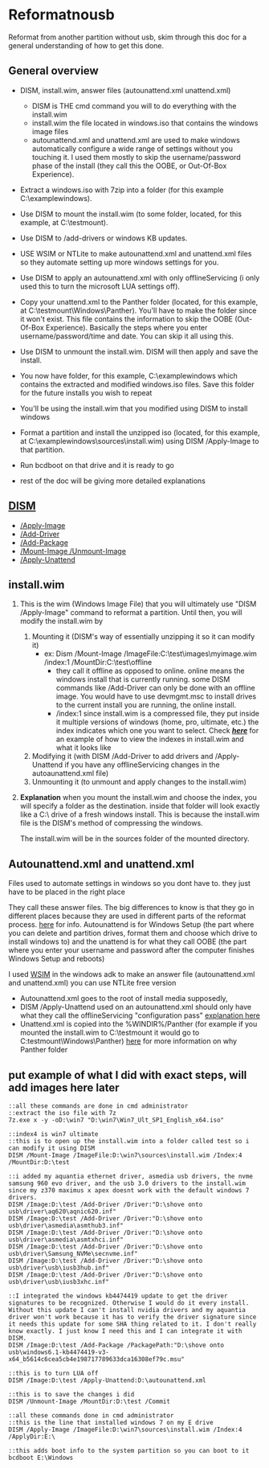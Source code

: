 # Reformatnousb
Reformat from another partition without usb, skim through this doc for a general understanding of how to get this done.

## General overview

* DISM, install.wim, answer files (autounattend.xml unattend.xml)
  * DISM is THE cmd command you will to do everything with the install.wim  
  * install.wim the file located in windows.iso that contains the windows image files
  * autounattend.xml and unattend.xml are used to make windows automatically configure a wide range of settings without you touching it. I used them mostly to skip the username/password phase of the install (they call this the OOBE, or Out-Of-Box Experience).
* Extract a windows.iso with 7zip into a folder (for this example C:\examplewindows). 
* Use DISM to mount the install.wim (to some folder, located, for this example, at C:\testmount). 
* Use DISM to /add-drivers or windows KB updates.
* USE WSIM or NTLite to make autounattend.xml and unattend.xml files so they automate setting up more windows settings for you.
* Use DISM to apply an autounattend.xml with only offlineServicing (i only used this to turn the microsoft LUA settings off).  
* Copy your unattend.xml to the Panther folder (located, for this example, at C:\testmount\Windows\Panther). You'll have to make the folder since it won't exist. This file contains the information to skip the OOBE (Out-Of-Box Experience). Basically the steps where you enter username/password/time and date. You can skip it all using this.
* Use DISM to unmount the install.wim. DISM will then apply and save the install.
* You now have folder, for this example, C:\examplewindows which contains the extracted and modified windows.iso files. Save this folder for the future installs you wish to repeat
* You'll be using the install.wim that you modified using DISM to install windows
* Format a partition and install the unzipped iso (located, for this example, at C:\examplewindows\sources\install.wim) using DISM /Apply-Image to that partition.
* Run bcdboot on that drive and it is ready to go

* rest of the doc will be giving more detailed explanations

## [DISM](https://docs.microsoft.com/en-us/windows-hardware/manufacture/desktop/what-is-dism?view=windows-11)
* [/Apply-Image](https://docs.microsoft.com/en-us/windows-hardware/manufacture/desktop/dism-image-management-command-line-options-s14?view=windows-11#apply-image)
* [/Add-Driver](https://docs.microsoft.com/en-us/windows-hardware/manufacture/desktop/add-and-remove-drivers-to-an-offline-windows-image?view=windows-11)
* [/Add-Package](https://docs.microsoft.com/en-us/windows-hardware/manufacture/desktop/dism-operating-system-package-servicing-command-line-options?view=windows-11#add-package)
* [/Mount-Image /Unmount-Image](https://docs.microsoft.com/en-us/windows-hardware/manufacture/desktop/mount-and-modify-a-windows-image-using-dism?view=windows-11)
* [/Apply-Unattend](https://docs.microsoft.com/en-us/windows-hardware/manufacture/desktop/dism-unattended-servicing-command-line-options?view=windows-11#apply-unattend)

## install.wim
  1. This is the wim (Windows Image File) that you will ultimately use "DISM /Apply-Image" command to reformat a partition. Until then, you will modify the install.wim by
     1. Mounting it (DISM's way of essentially unzipping it so it can modify it)
        * ex: Dism /Mount-Image /ImageFile:C:\test\images\myimage.wim /index:1 /MountDir:C:\test\offline
          * they call it offline as opposed to online. online means the windows install that is currently running. some DISM commands like /Add-Driver can only be done with an offline image. You would have to use devmgmt.msc to install drives to the current install you are running, the online install.
          * /index:1 since install.wim is a compressed file, they put inside it multiple versions of windows (home, pro, ultimate, etc.) the index indicates which one you want to select. Check [**_here_**](https://www.tenforums.com/general-support/162980-what-index-number-how-do-i-find-thank-you-post2000764.html?s=ab6904756d100e190fc1593666d2cc3d#post2000764) for an example of how to view the indexes in install.wim and what it looks like
     2. Modifying it (with DISM /Add-Driver to add drivers and /Apply-Unattend if you have any offlineServicing changes in the autoaunattend.xml file)
     3. Unmounting it (to unmount and apply changes to the install.wim)

  2. **Explanation**  when you mount the install.wim and choose the index, you will specify a folder as the destination. inside that folder will look exactly like a C:\ drive of a fresh windows install. This is because the install.wim file is the DISM's method of compressing the windows.

     The install.wim will be in the sources folder of the mounted directory.

## Autounattend.xml and unattend.xml

Files used to automate settings in windows so you dont have to. they just have to be placed in the right place

They call these answer files. The big differences to know is that they go in different places because they are used in different parts of the reformat process. [here](https://win10.guru/answer-file-autounattend-xml-or-unattend-xml/) for info. Autounattend is for Windows Setup (the part where you can delete and partition drives, format them and choose which drive to install windows to) and the unattend is for what they call OOBE (the part where you enter your username and password after the computer finishes Windows Setup and reboots)

I used [WSIM](https://docs.microsoft.com/en-us/windows-hardware/customize/desktop/wsim/windows-system-image-manager-technical-reference) in the windows adk to make an answer file (autounattend.xml and unattend.xml) you can use NTLite free version

* Autounattend.xml goes to the root of install media supposedly,
* DISM /Apply-Unattend used on an autounattend.xml should only have what they call the offlineServicing "configuration pass" [explanation here](https://docs.microsoft.com/en-us/windows-hardware/manufacture/desktop/how-configuration-passes-work?view=windows-11)
* Unattend.xml is copied into the %WINDIR%/Panther (for example if you mounted the install.wim to C:\testmount it would go to C:testmount\Windows\Panther)
  [here](https://docs.microsoft.com/en-us/windows-hardware/manufacture/desktop/windows-setup-automation-overview?view=windows-11#implicit-answer-file-search-order) for more information on why Panther folder

## put example of what I did with exact steps, will add images here later
```
::all these commands are done in cmd administrator
::extract the iso file with 7z
7z.exe x -y -oD:\win7 "D:\win7\Win7_Ult_SP1_English_x64.iso"

::index4 is win7 ultimate
::this is to open up the install.wim into a folder called test so i can modify it using DISM
DISM /Mount-Image /ImageFile:D:\win7\sources\install.wim /Index:4 /MountDir:D:\test

::i added my aquantia ethernet driver, asmedia usb drivers, the nvme samsung 960 evo driver, and the usb 3.0 drivers to the install.wim since my z370 maximus x apex doesnt work with the default windows 7 drivers.
DISM /Image:D:\test /Add-Driver /Driver:"D:\shove onto usb\driver\aq620\aqnic620.inf"
DISM /Image:D:\test /Add-Driver /Driver:"D:\shove onto usb\driver\asmedia\asmthub3.inf"
DISM /Image:D:\test /Add-Driver /Driver:"D:\shove onto usb\driver\asmedia\asmtxhci.inf"
DISM /Image:D:\test /Add-Driver /Driver:"D:\shove onto usb\driver\Samsung_NVMe\secnvme.inf"
DISM /Image:D:\test /Add-Driver /Driver:"D:\shove onto usb\driver\usb\iusb3hub.inf"
DISM /Image:D:\test /Add-Driver /Driver:"D:\shove onto usb\driver\usb\iusb3xhc.inf"

::I integrated the windows kb4474419 update to get the driver signatures to be recognized. Otherwise I would do it every install. Without this update I can't install nvidia drivers and my aquantia driver won't work because it has to verify the driver signature since it needs this update for some SHA thing related to it. I don't really know exactly. I just know I need this and I can integrate it with DISM.
DISM /Image:D:\test /Add-Package /PackagePath:"D:\shove onto usb\windows6.1-kb4474419-v3-x64_b5614c6cea5cb4e198717789633dca16308ef79c.msu"

::this is to turn LUA off
DISM /Image:D:\test /Apply-Unattend:D:\autounattend.xml

::this is to save the changes i did
DISM /Unmount-Image /MountDir:D:\test /Commit
```
```
::all these commands done in cmd administrator
::this is the line that installed windows 7 on my E drive
DISM /Apply-Image /ImageFile:D:\win7\sources\install.wim /Index:4 /ApplyDir:E:\

::this adds boot info to the system partition so you can boot to it
bcdboot E:\Windows
```

